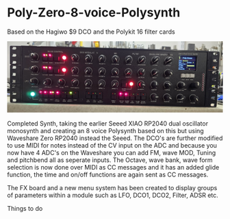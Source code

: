 # Poly-Zero-8-voice-Polysynth
Based on the Hagiwo $9 DCO and the Polykit 16 filter cards

![Synth](Photos/synth.jpg)

Completed Synth, taking the earlier Seeed XIAO RP2040 dual oscillator monosynth and creating an 8 voice Polysynth based on this but using Waveshare Zero RP2040 instead the Seeed. The DCO's are further modified to use MIDI for notes instead of the CV input on the ADC and because you now have 4 ADC's on the Waveshare you can add FM, wave MOD, Tuning and pitchbend all as seperate inputs. The Octave, wave bank, wave form selection is now done over MIDI as CC messages and it has an added glide function, the time and on/off functions are again sent as CC messages.

The FX board and a new menu system has been created to display groups of parameters within a module such as LFO, DCO1, DCO2, Filter, ADSR etc.

Things to do






